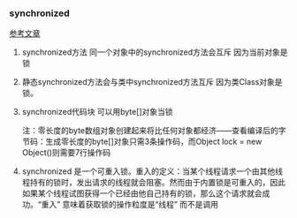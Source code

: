 ### synchronized

[参考文章](https://www.jianshu.com/p/ea9a482ece5f)

1. synchronized方法 同一个对象中的synchronized方法会互斥 因为当前对象是锁

2. 静态synchronized方法会与类中synchronized方法互斥 因为类Class对象是锁。

3. synchronized代码块 可以用byte[]对象当锁

   注：零长度的byte数组对象创建起来将比任何对象都经济――查看编译后的字节码：生成零长度的byte[]对象只需3条操作码，而Object lock = new Object()则需要7行操作码



4. synchronized 是一个可重入锁。重入的定义：当某个线程请求一个由其他线程持有的锁时，发出请求的线程就会阻塞。然而由于内置锁是可重入的，因此如果某个线程试图获得一个已经由他自己持有的锁，那么这个请求就会成功。“重入” 意味着获取锁的操作粒度是“线程” 而不是调用

